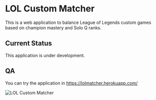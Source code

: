 # LOL Custom Matcher
This is a web application to balance League of Legends custom games based on champion mastery and Solo Q ranks.

## Current Status
This application is under development.

## QA
You can try the application in https://lolmatcher.herokuapp.com/

![LOL Custom Matcher](https://s3.amazonaws.com/public.andresmunozit.com/github/lolmatcher.png)